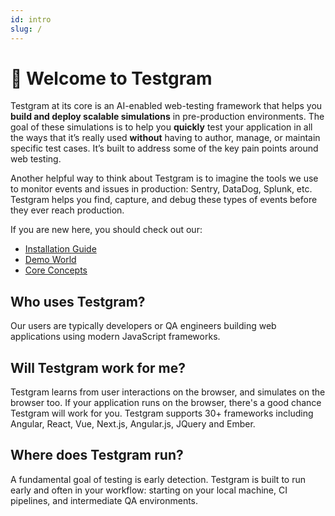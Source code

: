 ```yaml
---
id: intro
slug: /
---
```


# 👋 Welcome to Testgram 

Testgram at its core is an AI-enabled web-testing framework that helps you **build and deploy scalable simulations** in pre-production environments. 
The goal of these simulations is to help you **quickly** test your application in all the ways that it’s really used **without** having to author, manage, or maintain specific test cases. 
It’s built to address some of the key pain points around web testing. 

Another helpful way to think about Testgram is to imagine the tools we use to monitor events and issues in production: Sentry, DataDog, Splunk, etc. 
Testgram helps you find, capture, and debug these types of events before they ever reach production. 

If you are new here, you should check out our:
* [Installation Guide](getting-started/install)
* [Demo World](getting-started/demo-world)
* [Core Concepts](core/concepts)

## Who uses Testgram?
Our users are typically developers or QA engineers building web applications using modern JavaScript frameworks.

## Will Testgram work for me? 
Testgram learns from user interactions on the browser, and simulates on the browser too. 
If your application runs on the browser, there's a good chance Testgram will work for you.
Testgram supports 30+ frameworks including Angular, React, Vue, Next.js, Angular.js, JQuery and Ember. 

## Where does Testgram run?
A fundamental goal of testing is early detection. Testgram is built to run early and often in your workflow: starting on your local machine, CI pipelines, and intermediate QA environments.




